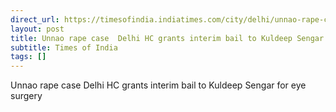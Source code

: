 ```yaml
---
direct_url: https://timesofindia.indiatimes.com/city/delhi/unnao-rape-case-delhi-hc-grants-interim-bail-to-kuldeep-sengar-for-eye-surgery/articleshow/117879646.cms
layout: post
title: Unnao rape case  Delhi HC grants interim bail to Kuldeep Sengar for eye surgery
subtitle: Times of India
tags: []
---
```


Unnao rape case  Delhi HC grants interim bail to Kuldeep Sengar for eye surgery
